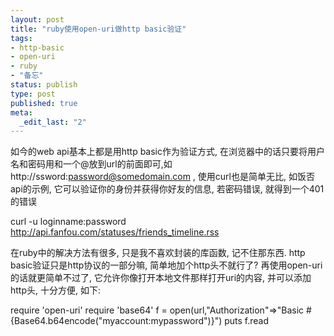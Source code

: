 ```yaml
---
layout: post
title: "ruby使用open-uri做http basic验证"
tags: 
- http-basic
- open-uri
- ruby
- "备忘"
status: publish
type: post
published: true
meta: 
  _edit_last: "2"
---
```


如今的web api基本上都是用http basic作为验证方式, 在浏览器中的话只要将用户名和密码用和一个@放到url的前面即可,如http://ssword:password@somedomain.com , 使用curl也是简单无比, 如饭否api的示例, 它可以验证你的身份并获得你好友的信息, 若密码错误, 就得到一个401的错误

curl -u loginname:password http://api.fanfou.com/statuses/friends_timeline.rss

在ruby中的解决方法有很多, 只是我不喜欢封装的库函数, 记不住那东西. http basic验证只是http协议的一部分嘛, 简单地加个http头不就行了? 再使用open-uri的话就更简单不过了, 它允许你像打开本地文件那样打开uri的内容, 并可以添加http头, 十分方便, 如下:

require 'open-uri'
require 'base64'
f = open(url,"Authorization"=>"Basic #{Base64.b64encode("myaccount:mypassword")}")
puts f.read
